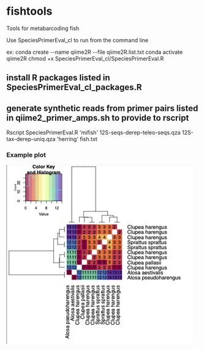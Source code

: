 # fishtools
Tools for metabarcoding fish

Use SpeciesPrimerEval_cl to run from the command line


ex:
conda create --name qiime2R --file qiime2R.list.txt
conda activate qiime2R
chmod +x SpeciesPrimerEval_cl/SpeciesPrimerEval.R
## install R packages listed in SpeciesPrimerEval_cl_packages.R
## generate synthetic reads from primer pairs listed in qiime2_primer_amps.sh to provide to rscript
Rscript SpeciesPrimerEval.R 'mifish' 12S-seqs-derep-teleo-seqs.qza 12S-tax-derep-uniq.qza 'herring' fish.txt  

### Example plot

![plot](./figs/example.png)